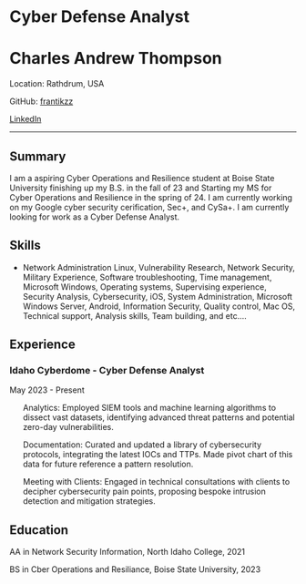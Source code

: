 <!DOCTYPE html>
<html lang="en">
<head>
  <meta charset="UTF-8">
  <meta name="viewport" content="width=device-width, initial-scale=1">
 <h1/> Cyber Defense Analyst </h1>
  <link href="https://cdn.jsdelivr.net/npm/bootstrap@5.3.0-alpha1/dist/css/bootstrap.min.css" rel="stylesheet">
  <link rel="stylesheet" href="https://cdnjs.cloudflare.com/ajax/libs/font-awesome/6.0.0-beta3/css/all.min.css">
</head>
<body>

  <div class="container my-5">
    <div class="row">
      <div class="col-md-8">
        <h1>Charles Andrew Thompson</h1>
        <p><i class="fas fa-map-marker-alt"></i> Location: Rathdrum, USA</p>
        <p><i class="fab fa-github"></i> GitHub: <a href="https://github.com/Frantikzz">frantikzz</a></p>
      </div>
      <div class="col-md-4 text-md-end">
        <a href="https://linkedin.com/in/charles-andrew-thompson/" class="btn btn-primary"><i class="fab fa-linkedin"></i> LinkedIn</a>
      </div>
    </div>
<hr>

  <h2>Summary</h2>
    <p>I am a aspiring Cyber Operations and Resilience student at Boise State University finishing up my B.S. in the fall of 23 and Starting my MS for Cyber Operations and Resilience in the spring of 24. I am currently working on my Google cyber security cerification, Sec+, and CySa+. I am currently looking for work as a Cyber Defense Analyst.</p>

   <h2>Skills</h2>
    <ul>
      <li>Network Administration
Linux, Vulnerability Research, Network Security, Military Experience, Software troubleshooting, Time management, Microsoft Windows, Operating systems, Supervising experience, Security Analysis, Cybersecurity, iOS, System Administration, Microsoft Windows Server, Android, Information Security, Quality control, Mac OS, Technical support, Analysis skills, Team building, and etc....
</li>
    </ul>

  <h2>Experience</h2>
    <h3>Idaho Cyberdome - Cyber Defense Analyst</h3>
    <p>May 2023 - Present</p>
    <ul>
      <p>
  Analytics:
Employed SIEM tools and machine learning algorithms to dissect vast datasets, identifying advanced threat patterns and potential zero-day vulnerabilities.

Documentation:
Curated and updated a library of cybersecurity protocols, integrating the latest IOCs and TTPs. Made pivot chart of this data for future reference a pattern resolution.

Meeting with Clients:
Engaged in technical consultations with clients to decipher cybersecurity pain points, proposing bespoke intrusion detection and mitigation strategies.</p>
    </ul>

  <h2>Education</h2>
    <p>AA in Network Security Information, North Idaho College, 2021 
    <p>BS in Cber Operations and Resiliance, Boise State University, 2023</p>

  </div>
